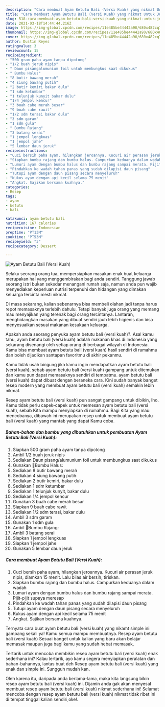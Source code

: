 ```yaml
---
description: "Cara membuat Ayam Betutu Bali (Versi Kuah) yang nikmat Untuk Jualan"
title: "Cara membuat Ayam Betutu Bali (Versi Kuah) yang nikmat Untuk Jualan"
slug: 518-cara-membuat-ayam-betutu-bali-versi-kuah-yang-nikmat-untuk-jualan
date: 2021-03-18T14:44:44.216Z
image: https://img-global.cpcdn.com/recipes/11e485be44442a90/680x482cq70/ayam-betutu-bali-versi-kuah-foto-resep-utama.jpg
thumbnail: https://img-global.cpcdn.com/recipes/11e485be44442a90/680x482cq70/ayam-betutu-bali-versi-kuah-foto-resep-utama.jpg
cover: https://img-global.cpcdn.com/recipes/11e485be44442a90/680x482cq70/ayam-betutu-bali-versi-kuah-foto-resep-utama.jpg
author: Dustin Reyes
ratingvalue: 3
reviewcount: 15
recipeingredient:
- "500 gram paha ayam tanpa dipotong"
- "1/2 buah jeruk nipis"
- " Daun pisangalumunium foil untuk membungkus saat dikukus"
- " Bumbu Halus"
- "8 butir bawang merah"
- "4 siung bawang putih"
- "2 butir kemiri bakar dulu"
- "1 sdm ketumbar"
- "1 telunjuk kunyit bakar dulu"
- "1/4 jempol kencur"
- "3 buah cabe merah besar"
- "9 buah cabe rawit"
- "1/2 sdm terasi bakar dulu"
- "3 sdm garam"
- "1 sdm gula"
- " Bumbu Rajang"
- "3 batang serai"
- "1 jempol lengkuas"
- "1 jempol jahe"
- "5 lembar daun jeruk"
recipeinstructions:
- "Cuci bersih paha ayam, hilangkan jeroannya. Kucuri air perasan jeruk nipis, diamkan 15 menit. Lalu bilas air bersih, tiriskan."
- "Siapkan bumbu rajang dan bumbu halus. Campurkan keduanya dalam wadah"
- "Lumuri ayam dengan bumbu halus dan bumbu rajang sampai merata. Pijit-pijit supaya meresap"
- "Pindahkan ke wadah tahan panas yang sudah dilapisi daun pisang"
- "Tutupi ayam dengan daun pisang secara menyeluruh"
- "Kukus ayam dengan api kecil selama 75 menit"
- "Angkat. Sajikan bersama kuahnya."
categories:
- Resep
tags:
- ayam
- betutu
- bali

katakunci: ayam betutu bali 
nutrition: 167 calories
recipecuisine: Indonesian
preptime: "PT13M"
cooktime: "PT53M"
recipeyield: "3"
recipecategory: Dessert

---
```



![Ayam Betutu Bali (Versi Kuah)](https://img-global.cpcdn.com/recipes/11e485be44442a90/680x482cq70/ayam-betutu-bali-versi-kuah-foto-resep-utama.jpg)

Selaku seorang orang tua, mempersiapkan masakan enak buat keluarga merupakan hal yang menggembirakan bagi anda sendiri. Tanggung jawab seorang istri bukan sekedar menangani rumah saja, namun anda pun wajib menyediakan keperluan nutrisi terpenuhi dan hidangan yang dimakan keluarga tercinta mesti nikmat.

Di masa  sekarang, kalian sebenarnya bisa membeli olahan jadi tanpa harus repot memasaknya terlebih dahulu. Tetapi banyak juga orang yang memang mau menyajikan yang terenak bagi orang tercintanya. Lantaran, menghidangkan masakan yang dibuat sendiri jauh lebih higienis dan bisa menyesuaikan sesuai makanan kesukaan keluarga. 



Apakah anda seorang penyuka ayam betutu bali (versi kuah)?. Asal kamu tahu, ayam betutu bali (versi kuah) adalah makanan khas di Indonesia yang sekarang disenangi oleh setiap orang di berbagai wilayah di Indonesia. Kamu bisa membuat ayam betutu bali (versi kuah) hasil sendiri di rumahmu dan boleh dijadikan santapan favoritmu di akhir pekanmu.

Kamu tidak usah bingung jika kamu ingin mendapatkan ayam betutu bali (versi kuah), sebab ayam betutu bali (versi kuah) gampang untuk ditemukan dan kamu pun dapat memasaknya sendiri di tempatmu. ayam betutu bali (versi kuah) dapat dibuat dengan beraneka cara. Kini sudah banyak banget resep modern yang membuat ayam betutu bali (versi kuah) semakin lebih nikmat.

Resep ayam betutu bali (versi kuah) pun sangat gampang untuk dibikin, lho. Kamu tidak perlu capek-capek untuk memesan ayam betutu bali (versi kuah), sebab Kita mampu menyiapkan di rumahmu. Bagi Kita yang mau mencobanya, dibawah ini merupakan resep untuk membuat ayam betutu bali (versi kuah) yang mantab yang dapat Kamu coba.

<!--inarticleads1-->

##### Bahan-bahan dan bumbu yang dibutuhkan untuk pembuatan Ayam Betutu Bali (Versi Kuah):

1. Siapkan 500 gram paha ayam tanpa dipotong
1. Ambil 1/2 buah jeruk nipis
1. Sediakan  Daun pisang/alumunium foil untuk membungkus saat dikukus
1. Gunakan  🧄Bumbu Halus:
1. Sediakan 8 butir bawang merah
1. Sediakan 4 siung bawang putih
1. Sediakan 2 butir kemiri, bakar dulu
1. Sediakan 1 sdm ketumbar
1. Sediakan 1 telunjuk kunyit, bakar dulu
1. Sediakan 1/4 jempol kencur
1. Gunakan 3 buah cabe merah besar
1. Siapkan 9 buah cabe rawit
1. Sediakan 1/2 sdm terasi, bakar dulu
1. Ambil 3 sdm garam
1. Gunakan 1 sdm gula
1. Ambil  🧄Bumbu Rajang:
1. Ambil 3 batang serai
1. Siapkan 1 jempol lengkuas
1. Siapkan 1 jempol jahe
1. Gunakan 5 lembar daun jeruk




<!--inarticleads2-->

##### Cara membuat Ayam Betutu Bali (Versi Kuah):

1. Cuci bersih paha ayam, hilangkan jeroannya. Kucuri air perasan jeruk nipis, diamkan 15 menit. Lalu bilas air bersih, tiriskan.
1. Siapkan bumbu rajang dan bumbu halus. Campurkan keduanya dalam wadah
1. Lumuri ayam dengan bumbu halus dan bumbu rajang sampai merata. Pijit-pijit supaya meresap
1. Pindahkan ke wadah tahan panas yang sudah dilapisi daun pisang
1. Tutupi ayam dengan daun pisang secara menyeluruh
1. Kukus ayam dengan api kecil selama 75 menit
1. Angkat. Sajikan bersama kuahnya.




Ternyata cara buat ayam betutu bali (versi kuah) yang nikamt simple ini gampang sekali ya! Kamu semua mampu membuatnya. Resep ayam betutu bali (versi kuah) Sesuai banget untuk kalian yang baru akan belajar memasak maupun juga bagi kamu yang sudah hebat memasak.

Tertarik untuk mencoba membikin resep ayam betutu bali (versi kuah) enak sederhana ini? Kalau tertarik, ayo kamu segera menyiapkan peralatan dan bahan-bahannya, lantas buat deh Resep ayam betutu bali (versi kuah) yang enak dan simple ini. Sungguh mudah kan. 

Oleh karena itu, daripada anda berlama-lama, maka kita langsung bikin resep ayam betutu bali (versi kuah) ini. Dijamin anda gak akan menyesal membuat resep ayam betutu bali (versi kuah) nikmat sederhana ini! Selamat mencoba dengan resep ayam betutu bali (versi kuah) nikmat tidak ribet ini di tempat tinggal kalian sendiri,oke!.

